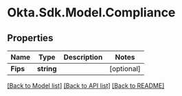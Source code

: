 # Okta.Sdk.Model.Compliance

## Properties

Name | Type | Description | Notes
------------ | ------------- | ------------- | -------------
**Fips** | **string** |  | [optional] 

[[Back to Model list]](../README.md#documentation-for-models) [[Back to API list]](../README.md#documentation-for-api-endpoints) [[Back to README]](../README.md)

